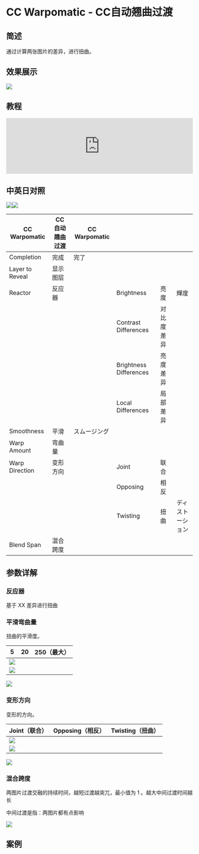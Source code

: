 # CC Warpomatic - CC自动翘曲过渡

## 简述

通过计算两张图片的差异，进行扭曲。

## 效果展示

![](https://cdn.yuelili.com/20220103195249.gif)

## 教程

<iframe src="https://player.bilibili.com/player.html?bvid=BV1e34y1X7Vj&page=61&high_quality=1" width="100%" allowfullscreen="allowfullscreen" frameborder="0"></iframe>

## 中英日对照

![](https://mir.yuelili.com/wp-content/uploads/user/AE/effects/AE-Effects-Transition-CC_Warpomatic.png)![](https://mir.yuelili.com/wp-content/uploads/user/AE/effects/AE-Effects-Transition-CC_Warpomatic_cn.png)

| CC Warpomatic   | CC 自动翘曲过渡 | CC Warpomatic |                        |            |                  |
| --------------- | --------------- | ------------- | ---------------------- | ---------- | ---------------- |
| Completion      | 完成            | 完了          |                        |            |                  |
| Layer to Reveal | 显示图层        |               |                        |            |                  |
| Reactor         | 反应器          |               | Brightness             | 亮度       | 輝度             |
|                 |                 |               | Contrast Differences   | 对比度差异 |                  |
|                 |                 |               | Brightness Differences | 亮度差异   |                  |
|                 |                 |               | Local Differences      | 局部差异   |                  |
| Smoothness      | 平滑            | スムージング  |                        |            |                  |
| Warp Amount     | 弯曲量          |               |                        |            |                  |
| Warp Direction  | 变形方向        |               | Joint                  | 联合       |                  |
|                 |                 |               | Opposing               | 相反       |                  |
|                 |                 |               | Twisting               | 扭曲       | ディストーション |
| Blend Span      | 混合跨度        |               |                        |            |                  |

## 参数详解

### 反应器

基于 XX 差异进行扭曲

### 平滑弯曲量

扭曲的平滑度。

| 5                                               | 20  | 250（最大） |
| ----------------------------------------------- | --- | ----------- |
| ![](https://cdn.yuelili.com/20220103195732.png) |
| ![](https://cdn.yuelili.com/20220103195801.png) |

![](https://cdn.yuelili.com/20220103195814.png)

### 变形方向

变形的方向。

| Joint（联合）                                   | Opposing（相反） | Twisting（扭曲） |
| ----------------------------------------------- | ---------------- | ---------------- |
| ![](https://cdn.yuelili.com/20220103200054.png) |
| ![](https://cdn.yuelili.com/20220103200105.png) |

![](https://cdn.yuelili.com/20220103200114.png)

### 混合跨度

两图片过渡交融的持续时间，越短过渡越突兀，最小值为 1 。越大中间过渡时间越长

中间过渡是指：两图片都有点影响

![](https://cdn.yuelili.com/20220103200528.png)

## 案例
